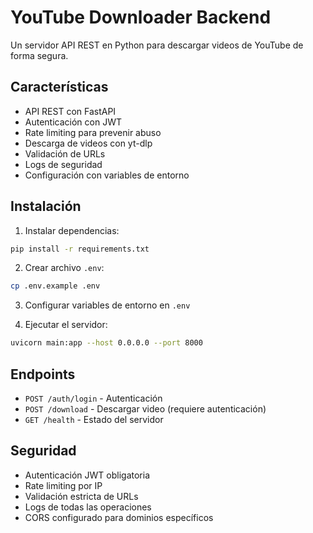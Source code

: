 # YouTube Downloader Backend

Un servidor API REST en Python para descargar videos de YouTube de forma segura.

## Características

- API REST con FastAPI
- Autenticación con JWT
- Rate limiting para prevenir abuso
- Descarga de videos con yt-dlp
- Validación de URLs
- Logs de seguridad
- Configuración con variables de entorno

## Instalación

1. Instalar dependencias:
```bash
pip install -r requirements.txt
```

2. Crear archivo `.env`:
```bash
cp .env.example .env
```

3. Configurar variables de entorno en `.env`

4. Ejecutar el servidor:
```bash
uvicorn main:app --host 0.0.0.0 --port 8000
```

## Endpoints

- `POST /auth/login` - Autenticación
- `POST /download` - Descargar video (requiere autenticación)
- `GET /health` - Estado del servidor

## Seguridad

- Autenticación JWT obligatoria
- Rate limiting por IP
- Validación estricta de URLs
- Logs de todas las operaciones
- CORS configurado para dominios específicos
